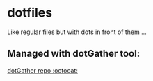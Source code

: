 # dotfiles
Like regular files but with dots in front of them ...

## Managed with dotGather tool:
[dotGather repo :octocat:](https://github.com/izo0x90/dotgather)


